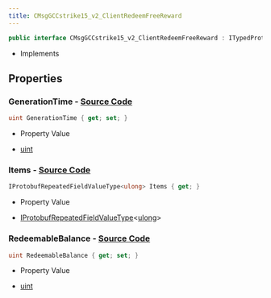 ```yaml
---
title: CMsgGCCstrike15_v2_ClientRedeemFreeReward
---
```


```csharp
public interface CMsgGCCstrike15_v2_ClientRedeemFreeReward : ITypedProtobuf<CMsgGCCstrike15_v2_ClientRedeemFreeReward>, INativeHandle
```

- Implements

## Properties

### **GenerationTime** - [Source Code](https://github.com/swiftly-solution/swiftlys2/blob/main/managed/src/SwiftlyS2.Generated/Protobufs/Interfaces/CMsgGCCstrike15_v2_ClientRedeemFreeReward.cs#L13)

```csharp
uint GenerationTime { get; set; }
```

- Property Value

- [uint](https://learn.microsoft.com/dotnet/api/system.uint32)

### **Items** - [Source Code](https://github.com/swiftly-solution/swiftlys2/blob/main/managed/src/SwiftlyS2.Generated/Protobufs/Interfaces/CMsgGCCstrike15_v2_ClientRedeemFreeReward.cs#L19)

```csharp
IProtobufRepeatedFieldValueType<ulong> Items { get; }
```

- Property Value

- [IProtobufRepeatedFieldValueType](/docs/api/shared/netmessages/iprotobufrepeatedfieldvaluetype-1)<[ulong](https://learn.microsoft.com/dotnet/api/system.uint64)>

### **RedeemableBalance** - [Source Code](https://github.com/swiftly-solution/swiftlys2/blob/main/managed/src/SwiftlyS2.Generated/Protobufs/Interfaces/CMsgGCCstrike15_v2_ClientRedeemFreeReward.cs#L16)

```csharp
uint RedeemableBalance { get; set; }
```

- Property Value

- [uint](https://learn.microsoft.com/dotnet/api/system.uint32)

